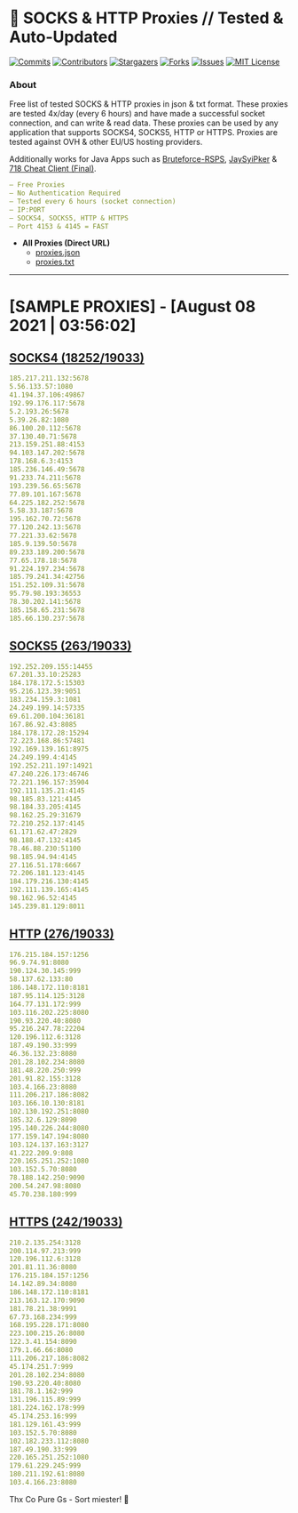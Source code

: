 <!-- MARKDOWN LINKS & IMAGES -->
<!-- https://www.markdownguide.org/basic-syntax/#reference-style-links -->
[contributors-shield]: https://img.shields.io/github/contributors/KaiBurton/free-proxies-autoupdated?style=for-the-badge
[contributors-url]: https://github.com/KaiBurton/free-proxies-autoupdated/graphs/contributors
[forks-shield]: https://img.shields.io/github/forks/KaiBurton/free-proxies-autoupdated?style=for-the-badge
[forks-url]: https://github.com/KaiBurton/free-proxies-autoupdated/network/members
[stars-shield]: https://img.shields.io/github/stars/KaiBurton/free-proxies-autoupdated?style=for-the-badge
[stars-url]: https://github.com/KaiBurton/free-proxies-autoupdated/stargazers
[issues-shield]: https://img.shields.io/github/issues/KaiBurton/free-proxies-autoupdated?style=for-the-badge
[issues-url]: https://github.com/KaiBurton/free-proxies-autoupdated/issues
[license-shield]: https://img.shields.io/github/license/KaiBurton/free-proxies-autoupdated?style=for-the-badge
[license-url]: https://github.com/KaiBurton/free-proxies-autoupdated/blob/main/LICENSE
[commit-shield]: https://img.shields.io/github/last-commit/KaiBurton/free-proxies-autoupdated?style=for-the-badge
[commit-url]: https://github.com/KaiBurton/free-proxies-autoupdated/commits/main

# 🎁 SOCKS & HTTP Proxies // Tested & Auto-Updated

[![Commits][commit-shield]][commit-url]
[![Contributors][contributors-shield]][contributors-url]
[![Stargazers][stars-shield]][stars-url]
[![Forks][forks-shield]][forks-url]
[![Issues][issues-shield]][issues-url]
[![MIT License][license-shield]][license-url]

### About
Free list of tested SOCKS & HTTP proxies in json & txt format. These proxies are tested 4x/day (every 6 hours) and have made a successful socket connection, and can write & read data. These proxies can be used by any application that supports SOCKS4, SOCKS5, HTTP or HTTPS. Proxies are tested against OVH & other EU/US hosting providers.

Additionally works for Java Apps such as [Bruteforce-RSPS](https://github.com/KaiBurton/Bruteforce-RSPS), [JaySyiPker](https://github.com/JayArrowz/JaySyiPker) & [718 Cheat Client (Final)](https://github.com/KaiBurton/718-Cheat-Client-Final). 

```yaml
— Free Proxies
— No Authentication Required
— Tested every 6 hours (socket connection)
— IP:PORT
— SOCKS4, SOCKS5, HTTP & HTTPS
— Port 4153 & 4145 = FAST
```

- **All Proxies (Direct URL)**
  - [proxies.json](https://raw.githubusercontent.com/KaiBurton/free-proxies-autoupdated/main/proxies.json)
  - [proxies.txt](https://raw.githubusercontent.com/KaiBurton/free-proxies-autoupdated/main/proxies.txt)

---

# [SAMPLE PROXIES] - [August 08 2021 | 03:56:02]

## [SOCKS4 (18252/19033)](https://raw.githubusercontent.com/KaiBurton/free-proxies-autoupdated/main/proxies-socks4.txt)
```yaml
185.217.211.132:5678
5.56.133.57:1080
41.194.37.106:49867
192.99.176.117:5678
5.2.193.26:5678
5.39.26.82:1080
86.100.20.112:5678
37.130.40.71:5678
213.159.251.88:4153
94.103.147.202:5678
178.168.6.3:4153
185.236.146.49:5678
91.233.74.211:5678
193.239.56.65:5678
77.89.101.167:5678
64.225.182.252:5678
5.58.33.187:5678
195.162.70.72:5678
77.120.242.13:5678
77.221.33.62:5678
185.9.139.50:5678
89.233.189.200:5678
77.65.178.18:5678
91.224.197.234:5678
185.79.241.34:42756
151.252.109.31:5678
95.79.98.193:36553
78.30.202.141:5678
185.158.65.231:5678
185.66.130.237:5678
```

## [SOCKS5 (263/19033)](https://raw.githubusercontent.com/KaiBurton/free-proxies-autoupdated/main/proxies-socks5.txt)
```yaml
192.252.209.155:14455
67.201.33.10:25283
184.178.172.5:15303
95.216.123.39:9051
183.234.159.3:1081
24.249.199.14:57335
69.61.200.104:36181
167.86.92.43:8085
184.178.172.28:15294
72.223.168.86:57481
192.169.139.161:8975
24.249.199.4:4145
192.252.211.197:14921
47.240.226.173:46746
72.221.196.157:35904
192.111.135.21:4145
98.185.83.121:4145
98.184.33.205:4145
98.162.25.29:31679
72.210.252.137:4145
61.171.62.47:2829
98.188.47.132:4145
78.46.88.230:51100
98.185.94.94:4145
27.116.51.178:6667
72.206.181.123:4145
184.179.216.130:4145
192.111.139.165:4145
98.162.96.52:4145
145.239.81.129:8011
```

## [HTTP (276/19033)](https://raw.githubusercontent.com/KaiBurton/free-proxies-autoupdated/main/proxies-http.txt)
```yaml
176.215.184.157:1256
96.9.74.91:8080
190.124.30.145:999
58.137.62.133:80
186.148.172.110:8181
187.95.114.125:3128
164.77.131.172:999
103.116.202.225:8080
190.93.220.40:8080
95.216.247.78:22204
120.196.112.6:3128
187.49.190.33:999
46.36.132.23:8080
201.28.102.234:8080
181.48.220.250:999
201.91.82.155:3128
103.4.166.23:8080
111.206.217.186:8082
103.166.10.130:8181
102.130.192.251:8080
185.32.6.129:8090
195.140.226.244:8080
177.159.147.194:8080
103.124.137.163:3127
41.222.209.9:808
220.165.251.252:1080
103.152.5.70:8080
78.188.142.250:9090
200.54.247.98:8080
45.70.238.180:999
```

## [HTTPS (242/19033)](https://raw.githubusercontent.com/KaiBurton/free-proxies-autoupdated/main/proxies-https.txt)
```yaml
210.2.135.254:3128
200.114.97.213:999
120.196.112.6:3128
201.81.11.36:8080
176.215.184.157:1256
14.142.89.34:8080
186.148.172.110:8181
213.163.12.170:9090
181.78.21.38:9991
67.73.168.234:999
168.195.228.171:8080
223.100.215.26:8080
122.3.41.154:8090
179.1.66.66:8080
111.206.217.186:8082
45.174.251.7:999
201.28.102.234:8080
190.93.220.40:8080
181.78.1.162:999
131.196.115.89:999
181.224.162.178:999
45.174.253.16:999
181.129.161.43:999
103.152.5.70:8080
102.182.233.112:8080
187.49.190.33:999
220.165.251.252:1080
179.61.229.245:999
180.211.192.61:8080
103.4.166.23:8080
```



Thx Co Pure Gs - Sort miester! 💟